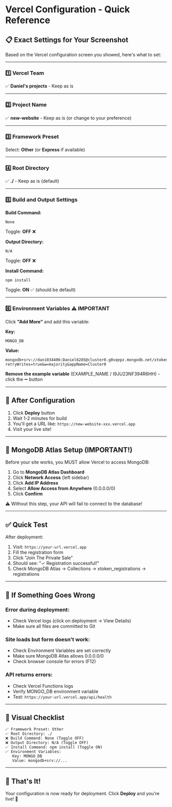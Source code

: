 # Vercel Configuration - Quick Reference

## 📋 Exact Settings for Your Screenshot

Based on the Vercel configuration screen you showed, here's what to set:

---

### 1️⃣ Vercel Team

✅ **Daniel's projects** - Keep as is

---

### 2️⃣ Project Name

✅ **new-website** - Keep as is (or change to your preference)

---

### 3️⃣ Framework Preset

Select: **Other** (or **Express** if available)

---

### 4️⃣ Root Directory

✅ **./** - Keep as is (default)

---

### 5️⃣ Build and Output Settings

**Build Command:**

```
None
```

Toggle: **OFF** ❌

**Output Directory:**

```
N/A
```

Toggle: **OFF** ❌

**Install Command:**

```
npm install
```

Toggle: **ON** ✅ (should be default)

---

### 6️⃣ Environment Variables ⚠️ IMPORTANT

Click **"Add More"** and add this variable:

**Key:**

```
MONGO_DB
```

**Value:**

```
mongodb+srv://dani034406:Daniel6285@cluster0.g0vqepz.mongodb.net/xtoken_registrations?retryWrites=true&w=majority&appName=Cluster0
```

**Remove the example variable** (EXAMPLE_NAME / I9JU23NF394R6HH) - click the ➖ button

---

## 🚀 After Configuration

1. Click **Deploy** button
2. Wait 1-2 minutes for build
3. You'll get a URL like: `https://new-website-xxx.vercel.app`
4. Visit your live site!

---

## 🔐 MongoDB Atlas Setup (IMPORTANT!)

Before your site works, you MUST allow Vercel to access MongoDB:

1. Go to **MongoDB Atlas Dashboard**
2. Click **Network Access** (left sidebar)
3. Click **Add IP Address**
4. Select **Allow Access from Anywhere** (0.0.0.0/0)
5. Click **Confirm**

⚠️ Without this step, your API will fail to connect to the database!

---

## ✅ Quick Test

After deployment:

1. Visit: `https://your-url.vercel.app`
2. Fill the registration form
3. Click "Join The Private Sale"
4. Should see: "✓ Registration successful!"
5. Check MongoDB Atlas → Collections → xtoken_registrations → registrations

---

## 🐛 If Something Goes Wrong

### Error during deployment:

- Check Vercel logs (click on deployment → View Details)
- Make sure all files are committed to Git

### Site loads but form doesn't work:

- Check Environment Variables are set correctly
- Make sure MongoDB Atlas allows 0.0.0.0/0
- Check browser console for errors (F12)

### API returns errors:

- Check Vercel Functions logs
- Verify MONGO_DB environment variable
- Test: `https://your-url.vercel.app/api/health`

---

## 📸 Visual Checklist

```
✅ Framework Preset: Other
✅ Root Directory: ./
❌ Build Command: None (Toggle OFF)
❌ Output Directory: N/A (Toggle OFF)
✅ Install Command: npm install (Toggle ON)
✅ Environment Variables:
   Key: MONGO_DB
   Value: mongodb+srv://...
```

---

## 🎯 That's It!

Your configuration is now ready for deployment. Click **Deploy** and you're live! 🚀
